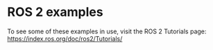 ROS 2 examples
==============

To see some of these examples in use, visit the ROS 2 Tutorials page: https://index.ros.org/doc/ros2/Tutorials/
